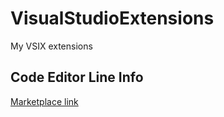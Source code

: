 # VisualStudioExtensions
My VSIX extensions

## Code Editor Line Info

[Marketplace link](https://marketplace.visualstudio.com/manage/publishers/diogoleao?src=DiogoLeao.CodeEditoLineInfo)
